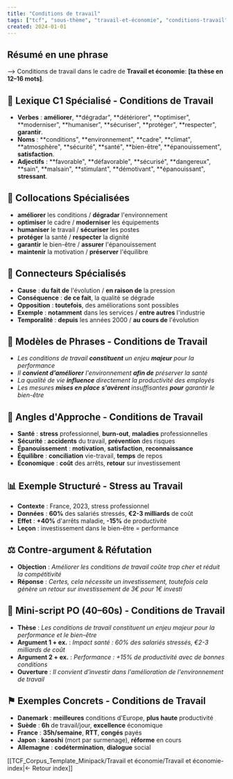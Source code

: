 ```yaml
---
title: "Conditions de travail"
tags: ["tcf", "sous-thème", "travail-et-économie", "conditions-travail"]
created: 2024-01-01
---
```


## Résumé en une phrase
⟶ Conditions de travail dans le cadre de **Travail et économie**: __[ta thèse en 12–16 mots]__.

## 🎯 Lexique C1 Spécialisé - Conditions de Travail
- **Verbes** : **améliorer**, **dégradar", **détériorer", **optimiser", **moderniser", **humaniser", **sécuriser", **protéger", **respecter", **garantir**.
- **Noms** : **conditions", **environnement", **cadre", **climat", **atmosphère", **sécurité", **santé", **bien-être", **épanouissement", **satisfaction**.
- **Adjectifs** : **favorable", **défavorable", **sécurisé", **dangereux", **sain", **malsain", **stimulant", **démotivant", **épanouissant", **stressant**.

## 🔗 Collocations Spécialisées
- **améliorer** les conditions / **dégradar** l'environnement
- **optimiser** le cadre / **moderniser** les équipements
- **humaniser** le travail / **sécuriser** les postes
- **protéger** la santé / **respecter** la dignité
- **garantir** le bien-être / **assurer** l'épanouissement
- **maintenir** la motivation / **préserver** l'équilibre

## 🔗 Connecteurs Spécialisés
- **Cause** : **du fait de** l'évolution / **en raison de** la pression
- **Conséquence** : **de ce fait**, la qualité se dégrade
- **Opposition** : **toutefois**, des améliorations sont possibles
- **Exemple** : **notamment** dans les services / **entre autres** l'industrie
- **Temporalité** : **depuis** les années 2000 / **au cours de** l'évolution

## 💬 Modèles de Phrases - Conditions de Travail
- *Les conditions de travail **constituent** un enjeu **majeur** pour la performance*
- *Il **convient d'améliorer** l'environnement **afin de** préserver la santé*
- *La qualité de vie **influence** directement la productivité des employés*
- *Les mesures **mises en place** **s'avèrent** insuffisantes **pour** garantir le bien-être*

## 🎯 Angles d'Approche - Conditions de Travail
- **Santé** : **stress** professionnel, **burn-out**, **maladies** professionnelles
- **Sécurité** : **accidents** du travail, **prévention** des risques
- **Épanouissement** : **motivation**, **satisfaction**, **reconnaissance**
- **Équilibre** : **conciliation** vie-travail, **temps** de repos
- **Économique** : **coût** des arrêts, **retour** sur investissement

## 📊 Exemple Structuré - Stress au Travail
- **Contexte** : France, 2023, stress professionnel
- **Données** : **60%** des salariés stressés, **€2-3 milliards** de coût
- **Effet** : **+40%** d'arrêts maladie, **-15%** de productivité
- **Leçon** : investissement dans le bien-être = performance

## ⚖️ Contre-argument & Réfutation
- **Objection** : *Améliorer les conditions de travail coûte trop cher et réduit la compétitivité*
- **Réponse** : *Certes, cela nécessite un investissement, toutefois cela génère un retour sur investissement de 3€ pour 1€ investi*

## 🎤 Mini-script PO (40–60s) - Conditions de Travail
- **Thèse** : *Les conditions de travail constituent un enjeu majeur pour la performance et le bien-être*
- **Argument 1 + ex.** : *Impact santé : 60% des salariés stressés, €2-3 milliards de coût*
- **Argument 2 + ex.** : *Performance : +15% de productivité avec de bonnes conditions*
- **Ouverture** : *Il convient d'investir dans l'amélioration de l'environnement de travail*

## ⚑ Exemples Concrets - Conditions de Travail
- **Danemark** : **meilleures** conditions d'Europe, **plus haute** productivité
- **Suède** : **6h** de travail/jour, **excellence** économique
- **France** : **35h/semaine**, **RTT**, **congés** payés
- **Japon** : **karoshi** (mort par surmenage), **réforme** en cours
- **Allemagne** : **codétermination**, **dialogue** social

[[TCF_Corpus_Template_Minipack/Travail et économie/Travail et économie-index|← Retour index]]
